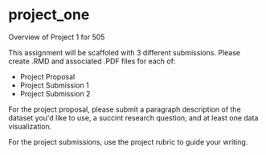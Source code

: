 # project_one
Overview of Project 1 for 505

This assignment will be scaffoled with 3 different submissions. Please create .RMD and associated .PDF files for each of:

- Project Proposal 
- Project Submission 1 
- Project Submission 2 


For the project proposal, please submit a paragraph description of the dataset you'd like to use, a succint research question, and at least one data visualization. 

For the project submissions, use the project rubric to guide your writing.
